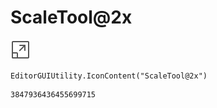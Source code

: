 # ScaleTool@2x
![](/img/ScaleTool@2x.png)

``` CSharp
EditorGUIUtility.IconContent("ScaleTool@2x")
```
```
3847936436455699715
```
